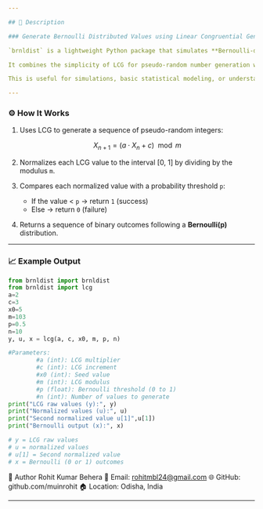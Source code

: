 ```yaml
---

## 📌 Description

### Generate Bernoulli Distributed Values using Linear Congruential Generator (LCG)

`brnldist` is a lightweight Python package that simulates **Bernoulli-distributed random variables** using values generated by a **Linear Congruential Generator (LCG)**.

It combines the simplicity of LCG for pseudo-random number generation with a Bernoulli distribution threshold to produce a sequence of `0`s and `1`s.

This is useful for simulations, basic statistical modeling, or understanding how pseudo-random processes work behind random variable generation.

---
```


### ⚙️ How It Works

1. Uses LCG to generate a sequence of pseudo-random integers:

   $$
   X_{n+1} = (a \cdot X_n + c) \mod m
   $$

2. Normalizes each LCG value to the interval \[0, 1] by dividing by the modulus `m`.

3. Compares each normalized value with a probability threshold `p`:

   * If the value < `p` → return `1` (success)
   * Else → return `0` (failure)

4. Returns a sequence of binary outcomes following a **Bernoulli(p)** distribution.

---

### 📈 Example Output

```python
from brnldist import brnldist
from brnldist import lcg
a=2
c=3
x0=5
m=103
p=0.5
n=10
y, u, x = lcg(a, c, x0, m, p, n)

#Parameters:
        #a (int): LCG multiplier
        #c (int): LCG increment
        #x0 (int): Seed value
        #m (int): LCG modulus
        #p (float): Bernoulli threshold (0 to 1)
        #n (int): Number of values to generate
print("LCG raw values (y):", y)
print("Normalized values (u):", u)
print("Second normalized value u[1]",u[1])
print("Bernoulli output (x):", x)

# y = LCG raw values
# u = normalized values
# u[1] = Second normalized value
# x = Bernoulli (0 or 1) outcomes
```
👤 Author
Rohit Kumar Behera
📧 Email: rohitmbl24@gmail.com
🌐 GitHub: github.com/muinrohit
🏠 Location: Odisha, India

---
